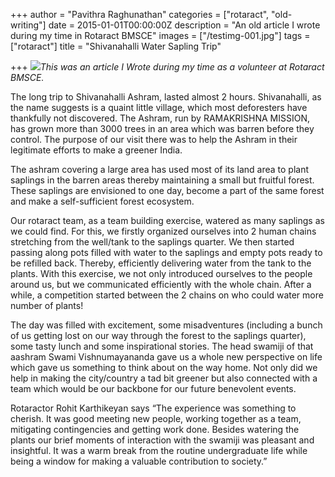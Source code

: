 +++
author = "Pavithra Raghunathan"
categories = ["rotaract", "old-writing"]
date = 2015-01-01T00:00:00Z
description = "An old article I wrote during my time in Rotaract BMSCE"
images = ["/testimg-001.jpg"]
tags = ["rotaract"]
title = "Shivanahalli Water Sapling Trip"

+++
_![](/uploads/testimg-001.jpg)This was an article I Wrote during my time as a volunteer at Rotaract BMSCE._

The long trip to Shivanahalli Ashram, lasted almost 2 hours. Shivanahalli, as the name suggests is a quaint little village, which most deforesters have thankfully not  discovered. The Ashram, run by RAMAKRISHNA MISSION, has grown more than 3000 trees in an area which was barren before they control. The purpose of our visit there was to help the Ashram in their legitimate efforts to make a greener India.

The ashram covering a large area has used most of its land area to plant saplings in the barren areas thereby maintaining a small but fruitful forest. These saplings are envisioned to one day, become a part of the same forest and make a self-sufficient forest ecosystem.

Our rotaract team, as a team building exercise, watered as many saplings as we could find. For this, we firstly organized ourselves into 2 human chains stretching from the well/tank to the saplings quarter. We then started passing along pots filled with water to the saplings and empty pots ready to be refilled back. Thereby, efficiently delivering water from the tank to the plants. With this exercise, we not only introduced ourselves to the people around us, but we communicated efficiently with the whole chain. After a while, a competition started between the 2 chains on who could water more number of plants!

The day was filled with excitement, some misadventures (including a bunch of us getting lost on our way through the forest to the saplings quarter), some tasty lunch and some inspirational stories. The head swamiji of that aashram Swami Vishnumayananda gave us a whole new perspective on life which gave us something to think about on the way home. Not only did we help in making the city/country a tad bit greener but also connected with a team which would be our backbone for our future benevolent events.

Rotaractor Rohit Karthikeyan says “The experience was something to cherish. It was good meeting new people, working together as a team, mitigating contingencies and getting work done. Besides watering the plants our brief moments of interaction with the swamiji was pleasant and insightful. It was a warm break from the routine undergraduate life while being a window for making a valuable contribution to society.”